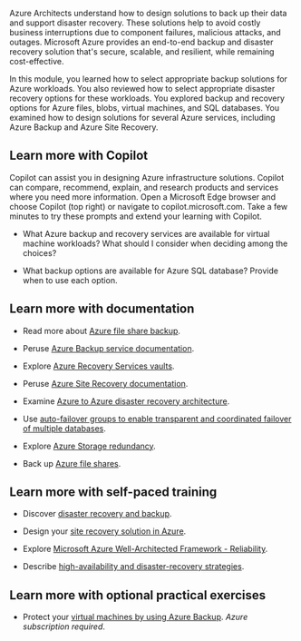 Azure Architects understand how to design solutions to back up their data and support disaster recovery. These solutions help to avoid costly business interruptions due to component failures, malicious attacks, and outages. Microsoft Azure provides an end-to-end backup and disaster recovery solution that's secure, scalable, and resilient, while remaining cost-effective.

In this module, you learned how to select appropriate backup solutions for Azure workloads. You also reviewed how to select appropriate disaster recovery options for these workloads. You explored backup and recovery options for Azure files, blobs, virtual machines, and SQL databases. You examined how to design solutions for several Azure services, including Azure Backup and Azure Site Recovery.

## Learn more with Copilot

Copilot can assist you in designing Azure infrastructure solutions. Copilot can compare, recommend, explain, and research products and services where you need more information. Open a Microsoft Edge browser and choose Copilot (top right) or navigate to copilot.microsoft.com. Take a few minutes to try these prompts and extend your learning with Copilot. 

- What Azure backup and recovery services are available for virtual machine workloads? What should I consider when deciding among the choices?

- What backup options are available for Azure SQL database? Provide when to use each option. 

## Learn more with documentation

- Read more about [Azure file share backup](/azure/backup/azure-file-share-backup-overview).

- Peruse [Azure Backup service documentation](/azure/backup).

- Explore [Azure Recovery Services vaults](/azure/backup/backup-azure-recovery-services-vault-overview).

- Peruse [Azure Site Recovery documentation](/azure/site-recovery/).

- Examine [Azure to Azure disaster recovery architecture](/azure/site-recovery/azure-to-azure-architecture).

- Use [auto-failover groups to enable transparent and coordinated failover of multiple databases](/azure/azure-sql/database/auto-failover-group-overview).

- Explore [Azure Storage redundancy](/azure/storage/common/storage-redundancy).

- Back up [Azure file shares](/azure/backup/backup-afs).

## Learn more with self-paced training

- Discover [disaster recovery and backup](/training/modules/cmu-disaster-recovery-backup/).

- Design your [site recovery solution in Azure](/training/modules/design-your-site-recovery-solution-in-azure/). 

- Explore [Microsoft Azure Well-Architected Framework - Reliability](/training/modules/azure-well-architected-reliability/).

- Describe [high-availability and disaster-recovery strategies](/training/modules/describe-high-availability-disaster-recovery-strategies/).

## Learn more with optional practical exercises

- Protect your [virtual machines by using Azure Backup](/training/modules/protect-virtual-machines-with-azure-backup/). _Azure subscription required_.